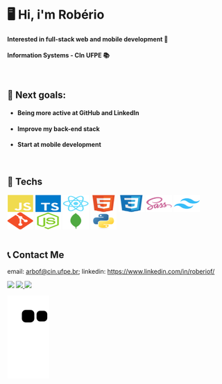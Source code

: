 # 🖥 Hi, i'm Robério 
<h4> Interested in full-stack web and mobile development 🎨</h4>
<h4> Information Systems - CIn UFPE 📚</h4>

<br>

## 🎯 Next goals: 
* <h4> Being more active at GitHub and LinkedIn </h4>
* <h4> Improve my back-end stack</h4> 
* <h4> Start at mobile development </h4>

<br> 

## 🚀 Techs 
<div style="display: inline_block">
  <img align="center" alt="JS" height="40" width="60" src="https://raw.githubusercontent.com/devicons/devicon/master/icons/javascript/javascript-plain.svg">
  <img align="center" alt="TS" height="40" width="60" src="https://raw.githubusercontent.com/devicons/devicon/master/icons/typescript/typescript-plain.svg">
  <img align="center" alt="REACT" height="40" width="60" src="https://raw.githubusercontent.com/devicons/devicon/master/icons/react/react-original.svg">
  <img align="center" alt="HTML" height="40" width="60" src="https://raw.githubusercontent.com/devicons/devicon/master/icons/html5/html5-original.svg">
  <img align="center" alt="CSS" height="40" width="60" src="https://raw.githubusercontent.com/devicons/devicon/master/icons/css3/css3-original.svg">
  <img align="center" alt="SASS" height="40" width="60" src="https://raw.githubusercontent.com/devicons/devicon/master/icons/sass/sass-original.svg">
  <img align="center" alt="TAILWINDCSS" height="40" width="60" src="https://raw.githubusercontent.com/devicons/devicon/1119b9f84c0290e0f0b38982099a2bd027a48bf1/icons/tailwindcss/tailwindcss-plain.svg">
  <img align="center" alt="GIT" height="40" width="60" src="https://raw.githubusercontent.com/devicons/devicon/master/icons/git/git-original.svg">
  <img align="center" alt="NODEJS" height="40" width="60" src="https://raw.githubusercontent.com/devicons/devicon/master/icons/nodejs/nodejs-original.svg">
  <img align="center" alt="MONGODB" height="40" width="60" src="https://raw.githubusercontent.com/devicons/devicon/1119b9f84c0290e0f0b38982099a2bd027a48bf1/icons/mongodb/mongodb-plain.svg">
  <img align="center" alt="PYTHON" height="40" width="60" src="https://raw.githubusercontent.com/devicons/devicon/1119b9f84c0290e0f0b38982099a2bd027a48bf1/icons/python/python-original.svg">
</div>

<br>

## 📞 Contact Me 
email: arbof@cin.ufpe.br;
linkedin: https://www.linkedin.com/in/roberiof/
<div> 
  <a href="www.linkedin.com/in/roberiof" target="_blank"><img src="https://img.shields.io/badge/-LinkedIn-%230077B5?style=for-the-badge&logo=linkedin&logoColor=white" target="_blank"></a>
 <a href="https://discord.com/channels/440185215105892353/440185215558746112" target="_blank"> <img src="https://img.shields.io/badge/Discord-7289DA?style=for-the-badge&logo=discord&logoColor=white" target="_blank"> </a> 
  <a href = "mailto:arbof@cin.ufpe.br"><img src="https://img.shields.io/badge/-Gmail-%23333?style=for-the-badge&logo=gmail&logoColor=white" target="_blank"></a>
</div>

![Snake animation](https://github.com/roberiof/roberiof/blob/output/github-contribution-grid-snake.svg)

